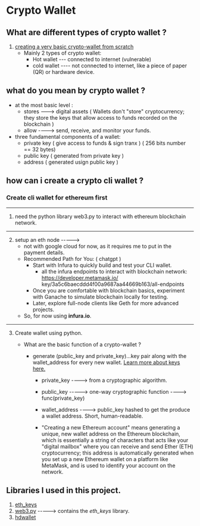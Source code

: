 # Crypto Wallet

## What are different types of crypto wallet ?
1. [creating a very basic crypto-wallet from scratch](<https://www.askpython.com/resources/build-crypto-wallet-python#:~:text=Once%20you've%20generated%20the,Signature%20Algorithm)%20library%20in%20Python.>)
    - Mainly 2 types of crypto wallet: 
        - Hot wallet --- connected to internet (vulnerable)
        - cold wallet ---- not connected to internet, like a piece of paper (QR) or hardware device.

## what do you mean by crypto wallet ?
* at the most basic level :
    - stores --->  digital assets ( Wallets don't "store" cryptocurrency; they store the keys that allow access to funds recorded on the blockchain )
    - allow ----> send, receive, and monitor your funds.
* three fundamental components of a wallet: 
    - private key ( give access to funds & sign tranx ) ( 256 bits number == 32 bytes)
    - public key ( generated from private key )
    - address ( generated usign public key )


## how can i create a crypto cli wallet ?
### Create cli wallet for ethereum first
---

1. need the python library web3.py to interact with ethereum blockchain network.

---------

2. setup an eth node ----->
    - not with google cloud for now, as it requires me to put in the payment details.
    - Recommended Path for You: ( chatgpt )
        - Start with Infura to quickly build and test your CLI wallet.
            - all the infura endpoints to interact with blockchain network: https://developer.metamask.io/ key/3a5c6baecddd4f00a9687aa44669b163/all-endpoints
        - Once you are comfortable with blockchain basics, experiment with Ganache to simulate blockchain locally for testing.
        - Later, explore full-node clients like Geth for more advanced projects.
    - So, for now using **infura.io**.

----------

3. Create wallet using python.
    * What are the basic function of a crypto-wallet ?

        - generate (public_key and private_key)...key pair along with the wallet_address for every new wallet. [Learn more about keys here.](https://baloian.medium.com/how-to-generate-public-and-private-keys-for-the-blockchain-db6d057432fb)

            - private_key ----> from a cryptographic algorithm.
            - public_key -----> one-way cryptographic function ----> func(private_key)
            - wallet_address ----> public_key hashed to get the produce a wallet address. Short, human-readable.

            - "Creating a new Ethereum account" means generating a unique, new wallet address on the Ethereum blockchain, which is essentially a string of characters that acts like your "digital mailbox" where you can receive and send Ether (ETH) cryptocurrency; this address is automatically generated when you set up a new Ethereum wallet on a platform like MetaMask, and is used to identify your account on the network.




## Libraries I used in this project.
1. [eth_keys](https://github.com/ethereum/eth-keys)
2. [web3.py](https://web3py.readthedocs.io/en/stable/) -----> contains the *eth_keys* library.
3. [hdwallet](https://hdwallet.readthedocs.io/en/v3.0.1/toctree.html)

